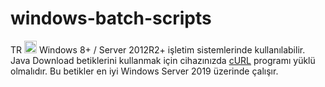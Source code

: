 # windows-batch-scripts
TR <img src="https://cdn.jsdelivr.net/gh/hampusborgos/country-flags@main/svg/tr.svg" alt="html" width="20" height="20"/>
Windows 8+ / Server 2012R2+ işletim sistemlerinde kullanılabilir.
Java Download betiklerini kullanmak için cihazınızda [cURL](https://curl.se/download.html) programı yüklü olmalıdır.
Bu betikler en iyi Windows Server 2019 üzerinde çalışır.
